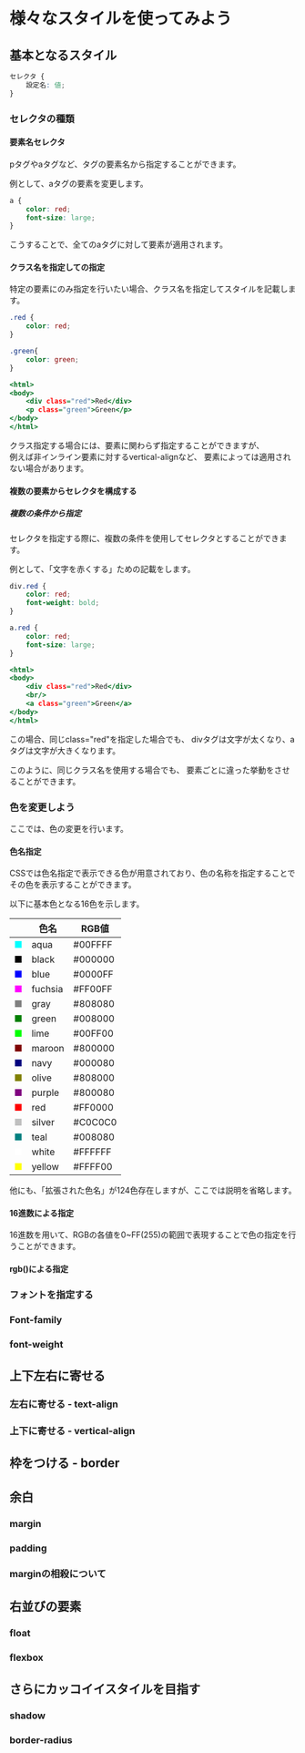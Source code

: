 # 様々なスタイルを使ってみよう

## 基本となるスタイル

```css
セレクタ {
    設定名: 値;
}

```

### セレクタの種類

#### 要素名セレクタ

pタグやaタグなど、タグの要素名から指定することができます。

例として、aタグの要素を変更します。

```css
a {
    color: red;
    font-size: large;
}
```

こうすることで、全てのaタグに対して要素が適用されます。

#### クラス名を指定しての指定

特定の要素にのみ指定を行いたい場合、クラス名を指定してスタイルを記載します。

```css:style.css
.red {
    color: red;
}

.green{
    color: green;
}
```

```html:index.html
<html>
<body>
    <div class="red">Red</div>
    <p class="green">Green</p>
</body>
</html>
```

クラス指定する場合には、要素に関わらず指定することができますが、  
例えば非インライン要素に対するvertical-alignなど、
要素によっては適用されない場合があります。

#### 複数の要素からセレクタを構成する

##### 複数の条件から指定

セレクタを指定する際に、複数の条件を使用してセレクタとすることができます。

例として、「文字を赤くする」ための記載をします。

```css
div.red {
    color: red;
    font-weight: bold;
}

a.red {
    color: red;
    font-size: large;
}
```

```html:index.html
<html>
<body>
    <div class="red">Red</div>
    <br/>
    <a class="green">Green</a>
</body>
</html>
```

この場合、同じclass="red"を指定した場合でも、
divタグは文字が太くなり、aタグは文字が大きくなります。

このように、同じクラス名を使用する場合でも、
要素ごとに違った挙動をさせることができます。

### 色を変更しよう

ここでは、色の変更を行います。

#### 色名指定

CSSでは色名指定で表示できる色が用意されており、色の名称を指定することでその色を表示することができます。

以下に基本色となる16色を示します。

| |色名|RGB値|
|:--|--|--|
| <span style="color:#00FFFF;">■</span> |aqua|#00FFFF|
| <span style="color:#000000;">■</span> |black|#000000|
| <span style="color:#0000FF;">■</span> |blue|#0000FF|
| <span style="color:#FF00FF;">■</span> |fuchsia|#FF00FF|
| <span style="color:#808080;">■</span> |gray|#808080|
| <span style="color:#008000;">■</span> |green|#008000|
| <span style="color:#00FF00;">■</span> |lime|#00FF00|
| <span style="color:#800000;">■</span> |maroon|#800000|
| <span style="color:#000080;">■</span> |navy|#000080|
| <span style="color:#808000;">■</span> |olive|#808000|
| <span style="color:#800080;">■</span> |purple|#800080|
| <span style="color:#FF0000;">■</span> |red|#FF0000|
| <span style="color:#C0C0C0;">■</span> |silver|#C0C0C0|
| <span style="color:#008080;">■</span> |teal|#008080|
| <span style="color:#FFFFFF;">■</span> |white|#FFFFFF|
| <span style="color:#FFFF00;">■</span> |yellow|#FFFF00|

他にも、「拡張された色名」が124色存在しますが、ここでは説明を省略します。

#### 16進数による指定

16進数を用いて、RGBの各値を0~FF(255)の範囲で表現することで色の指定を行うことができます。



#### rgb()による指定

### フォントを指定する

### Font-family

### font-weight

## 上下左右に寄せる

### 左右に寄せる - text-align

### 上下に寄せる - vertical-align

## 枠をつける - border

## 余白

### margin

### padding

### marginの相殺について

## 右並びの要素

### float

### flexbox

## さらにカッコイイスタイルを目指す

### shadow

### border-radius